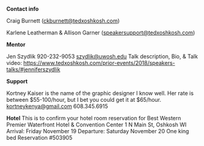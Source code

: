 **Contact info**

Craig Burnett (ckburnett@tedxoshkosh.com)

Karlene Leatherman & Allison Garner (speakersupport@tedxoshkosh.com)

**Mentor**

Jen Szydlik
920-232-9053
szydlik@uwosh.edu
Talk description, Bio, & Talk video: https://www.tedxoshkosh.com/prior-events/2018/speakers-talks/#jenniferszydlik


**Support**

Kortney Kaiser is the name of the graphic designer I know well. Her rate is between $55-100/hour, but I bet you could get it at $65/hour. 
kortneykenya@gmail.com
608.345.6915

**Hotel**
This is to confirm your hotel room reservation for
Best Western Premier Waterfront Hotel & Convention Center
      1 N Main St, Oshkosh WI
Arrival: Friday November 19
Departure: Saturday November 20
One king bed
Reservation #503905